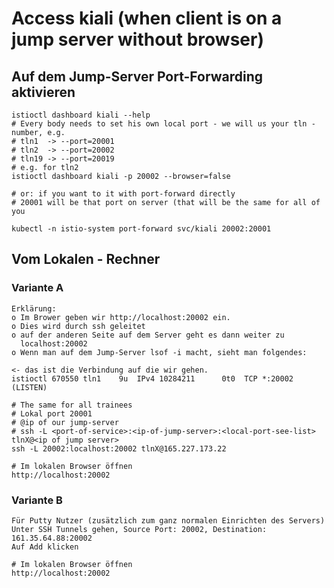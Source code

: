 # Access kiali (when client is on a jump server without browser)

## Auf dem Jump-Server Port-Forwarding aktivieren 

```
istioctl dashboard kiali --help
# Every body needs to set his own local port - we will us your tln - number, e.g.
# tln1  -> --port=20001
# tln2  -> --port=20002
# tln19 -> --port=20019
# e.g. for tln2
istioctl dashboard kiali -p 20002 --browser=false

# or: if you want to it with port-forward directly
# 20001 will be that port on server (that will be the same for all of you

kubectl -n istio-system port-forward svc/kiali 20002:20001
```

## Vom Lokalen - Rechner  

### Variante A 

```
Erklärung:
o Im Brower geben wir http://localhost:20002 ein.
o Dies wird durch ssh geleitet
o auf der anderen Seite auf dem Server geht es dann weiter zu
  localhost:20002
o Wenn man auf dem Jump-Server lsof -i macht, sieht man folgendes:

<- das ist die Verbindung auf die wir gehen.
istioctl 670550 tln1    9u  IPv4 10284211      0t0  TCP *:20002 (LISTEN)
```

```
# The same for all trainees 
# Lokal port 20001
# @ip of our jump-server
# ssh -L <port-of-service>:<ip-of-jump-server>:<local-port-see-list> tlnX@<ip of jump server>
ssh -L 20002:localhost:20002 tlnX@165.227.173.22
```

```
# Im lokalen Browser öffnen
http://localhost:20002
```

### Variante B 

```
Für Putty Nutzer (zusätzlich zum ganz normalen Einrichten des Servers)
Unter SSH Tunnels gehen, Source Port: 20002, Destination: 161.35.64.88:20002
Auf Add klicken
```

```
# Im lokalen Browser öffnen 
http://localhost:20002
```
